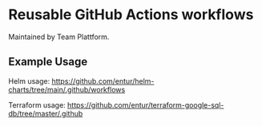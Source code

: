 # Reusable GitHub Actions workflows
Maintained by Team Plattform.

## Example Usage

Helm usage: https://github.com/entur/helm-charts/tree/main/.github/workflows

Terraform usage: https://github.com/entur/terraform-google-sql-db/tree/master/.github
